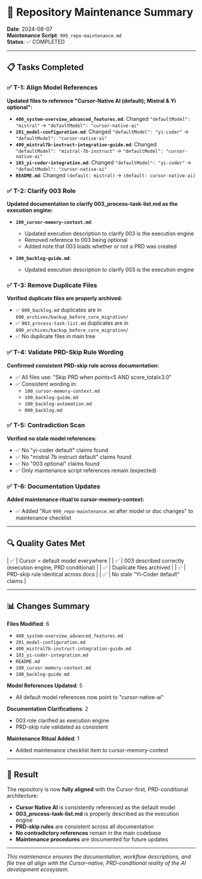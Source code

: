 <!-- CONTEXT_REFERENCE: 400_context-priority-guide.md -->
<!-- MODULE_REFERENCE: 400_migration-upgrade-guide.md -->

<!-- MODULE_REFERENCE: 400_testing-strategy-guide.md -->
<!-- MODULE_REFERENCE: docs/100_ai-development-ecosystem.md -->
# 🔧 Repository Maintenance Summary

**Date**: 2024-08-07  
**Maintenance Script**: `999_repo-maintenance.md`  
**Status**: ✅ COMPLETED

---

## 📋 Tasks Completed

### ✅ T-1: Align Model References
**Updated files to reference "Cursor-Native AI (default); Mistral & Yi optional":**

- **`400_system-overview_advanced_features.md`**: Changed `"defaultModel": "mistral"` → `"defaultModel": "cursor-native-ai"`
- **`201_model-configuration.md`**: Changed `"defaultModel": "yi-coder"` → `"defaultModel": "cursor-native-ai"`
- **`400_mistral7b-instruct-integration-guide.md`**: Changed `"defaultModel": "mistral-7b-instruct"` → `"defaultModel": "cursor-native-ai"`
- **`103_yi-coder-integration.md`**: Changed `"defaultModel": "yi-coder"` → `"defaultModel": "cursor-native-ai"`
- **`README.md`**: Changed `(default: mistral)` → `(default: cursor-native-ai)`

### ✅ T-2: Clarify 003 Role
**Updated documentation to clarify 003_process-task-list.md as the execution engine:**

- **`100_cursor-memory-context.md`**: 
  - Updated execution description to clarify 003 is the execution engine
  - Removed reference to 003 being optional
  - Added note that 003 loads whether or not a PRD was created

- **`100_backlog-guide.md`**: 
  - Updated execution description to clarify 003 is the execution engine

### ✅ T-3: Remove Duplicate Files
**Verified duplicate files are properly archived:**
- ✅ `000_backlog.md` duplicates are in `600_archives/backup_before_core_migration/`
- ✅ `003_process-task-list.md` duplicates are in `600_archives/backup_before_core_migration/`
- ✅ No duplicate files in main tree

### ✅ T-4: Validate PRD-Skip Rule Wording
**Confirmed consistent PRD-skip rule across documentation:**
- ✅ All files use: "Skip PRD when points<5 AND score_total≥3.0"
- ✅ Consistent wording in:
  - `100_cursor-memory-context.md`
  - `100_backlog-guide.md`
  - `100_backlog-automation.md`
  - `000_backlog.md`

### ✅ T-5: Contradiction Scan
**Verified no stale model references:**
- ✅ No "yi-coder default" claims found
- ✅ No "mistral 7b instruct default" claims found
- ✅ No "003 optional" claims found
- ✅ Only maintenance script references remain (expected)

### ✅ T-6: Documentation Updates
**Added maintenance ritual to cursor-memory-context:**
- ✅ Added "Run `999_repo-maintenance.md` after model or doc changes" to maintenance checklist

---

## 🔍 Quality Gates Met

| ✅ | Cursor = default model everywhere |
| ✅ | 003 described correctly (execution engine, PRD conditional) |
| ✅ | Duplicate files archived |
| ✅ | PRD-skip rule identical across docs |
| ✅ | No stale "Yi-Coder default" claims |

---

## 📊 Changes Summary

**Files Modified**: 6
- `400_system-overview_advanced_features.md`
- `201_model-configuration.md`
- `400_mistral7b-instruct-integration-guide.md`
- `103_yi-coder-integration.md`
- `README.md`
- `100_cursor-memory-context.md`
- `100_backlog-guide.md`

**Model References Updated**: 5
- All default model references now point to "cursor-native-ai"

**Documentation Clarifications**: 2
- 003 role clarified as execution engine
- PRD-skip rule validated as consistent

**Maintenance Ritual Added**: 1
- Added maintenance checklist item to cursor-memory-context

---

## 🎯 Result

The repository is now **fully aligned** with the Cursor-first, PRD-conditional architecture:

- **Cursor Native AI** is consistently referenced as the default model
- **003_process-task-list.md** is properly described as the execution engine
- **PRD-skip rules** are consistent across all documentation
- **No contradictory references** remain in the main codebase
- **Maintenance procedures** are documented for future updates

---

*This maintenance ensures the documentation, workflow descriptions, and file tree all align with the Cursor-native, PRD-conditional reality of the AI development ecosystem.*
